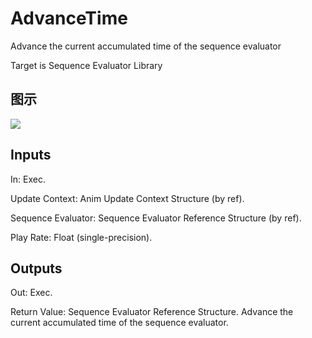 # AdvanceTime

Advance the current accumulated time of the sequence evaluator

Target is Sequence Evaluator Library

## 图示

![]($-20221218-20475974.png)

## Inputs

In: Exec.

Update Context: Anim Update Context Structure (by ref).

Sequence Evaluator: Sequence Evaluator Reference Structure (by ref).

Play Rate: Float (single-precision).  

## Outputs

Out: Exec.

Return Value: Sequence Evaluator Reference Structure. Advance the current accumulated time of the sequence evaluator.

